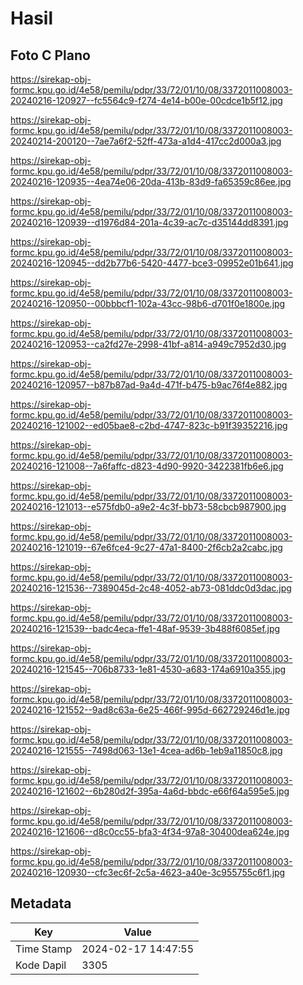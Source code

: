 # Hasil

## Foto C Plano

https://sirekap-obj-formc.kpu.go.id/4e58/pemilu/pdpr/33/72/01/10/08/3372011008003-20240216-120927--fc5564c9-f274-4e14-b00e-00cdce1b5f12.jpg

https://sirekap-obj-formc.kpu.go.id/4e58/pemilu/pdpr/33/72/01/10/08/3372011008003-20240214-200120--7ae7a6f2-52ff-473a-a1d4-417cc2d000a3.jpg

https://sirekap-obj-formc.kpu.go.id/4e58/pemilu/pdpr/33/72/01/10/08/3372011008003-20240216-120935--4ea74e06-20da-413b-83d9-fa65359c86ee.jpg

https://sirekap-obj-formc.kpu.go.id/4e58/pemilu/pdpr/33/72/01/10/08/3372011008003-20240216-120939--d1976d84-201a-4c39-ac7c-d35144dd8391.jpg

https://sirekap-obj-formc.kpu.go.id/4e58/pemilu/pdpr/33/72/01/10/08/3372011008003-20240216-120945--dd2b77b6-5420-4477-bce3-09952e01b641.jpg

https://sirekap-obj-formc.kpu.go.id/4e58/pemilu/pdpr/33/72/01/10/08/3372011008003-20240216-120950--00bbbcf1-102a-43cc-98b6-d701f0e1800e.jpg

https://sirekap-obj-formc.kpu.go.id/4e58/pemilu/pdpr/33/72/01/10/08/3372011008003-20240216-120953--ca2fd27e-2998-41bf-a814-a949c7952d30.jpg

https://sirekap-obj-formc.kpu.go.id/4e58/pemilu/pdpr/33/72/01/10/08/3372011008003-20240216-120957--b87b87ad-9a4d-471f-b475-b9ac76f4e882.jpg

https://sirekap-obj-formc.kpu.go.id/4e58/pemilu/pdpr/33/72/01/10/08/3372011008003-20240216-121002--ed05bae8-c2bd-4747-823c-b91f39352216.jpg

https://sirekap-obj-formc.kpu.go.id/4e58/pemilu/pdpr/33/72/01/10/08/3372011008003-20240216-121008--7a6faffc-d823-4d90-9920-3422381fb6e6.jpg

https://sirekap-obj-formc.kpu.go.id/4e58/pemilu/pdpr/33/72/01/10/08/3372011008003-20240216-121013--e575fdb0-a9e2-4c3f-bb73-58cbcb987900.jpg

https://sirekap-obj-formc.kpu.go.id/4e58/pemilu/pdpr/33/72/01/10/08/3372011008003-20240216-121019--67e6fce4-9c27-47a1-8400-2f6cb2a2cabc.jpg

https://sirekap-obj-formc.kpu.go.id/4e58/pemilu/pdpr/33/72/01/10/08/3372011008003-20240216-121536--7389045d-2c48-4052-ab73-081ddc0d3dac.jpg

https://sirekap-obj-formc.kpu.go.id/4e58/pemilu/pdpr/33/72/01/10/08/3372011008003-20240216-121539--badc4eca-ffe1-48af-9539-3b488f6085ef.jpg

https://sirekap-obj-formc.kpu.go.id/4e58/pemilu/pdpr/33/72/01/10/08/3372011008003-20240216-121545--706b8733-1e81-4530-a683-174a6910a355.jpg

https://sirekap-obj-formc.kpu.go.id/4e58/pemilu/pdpr/33/72/01/10/08/3372011008003-20240216-121552--9ad8c63a-6e25-466f-995d-662729246d1e.jpg

https://sirekap-obj-formc.kpu.go.id/4e58/pemilu/pdpr/33/72/01/10/08/3372011008003-20240216-121555--7498d063-13e1-4cea-ad6b-1eb9a11850c8.jpg

https://sirekap-obj-formc.kpu.go.id/4e58/pemilu/pdpr/33/72/01/10/08/3372011008003-20240216-121602--6b280d2f-395a-4a6d-bbdc-e66f64a595e5.jpg

https://sirekap-obj-formc.kpu.go.id/4e58/pemilu/pdpr/33/72/01/10/08/3372011008003-20240216-121606--d8c0cc55-bfa3-4f34-97a8-30400dea624e.jpg

https://sirekap-obj-formc.kpu.go.id/4e58/pemilu/pdpr/33/72/01/10/08/3372011008003-20240216-120930--cfc3ec6f-2c5a-4623-a40e-3c955755c6f1.jpg


## Metadata

| Key        | Value               |
| ---------- | ------------------- |
| Time Stamp | 2024-02-17 14:47:55 |
| Kode Dapil | 3305                |



